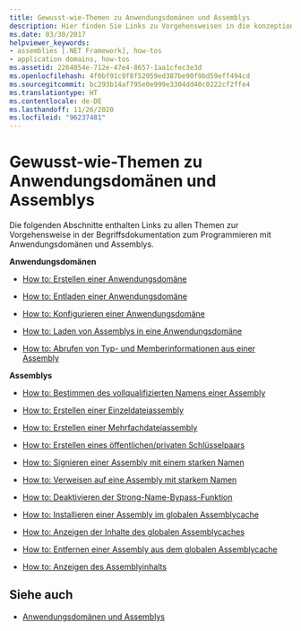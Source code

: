 ```yaml
---
title: Gewusst-wie-Themen zu Anwendungsdomänen und Assemblys
description: Hier finden Sie Links zu Vorgehensweisen in die konzeptionellen Dokumentation zur .NET-Programmierung mit Anwendungsdomänen und -assemblys.
ms.date: 03/30/2017
helpviewer_keywords:
- assemblies [.NET Framework], how-tos
- application domains, how-tos
ms.assetid: 2264054e-712e-47e4-8657-1aa1cfec3e3d
ms.openlocfilehash: 4f0bf91c9f8f52959ed387be90f9bd59eff494cd
ms.sourcegitcommit: bc293b14af795e0e999e3304dd40c0222cf2ffe4
ms.translationtype: HT
ms.contentlocale: de-DE
ms.lasthandoff: 11/26/2020
ms.locfileid: "96237481"
---
```

# <a name="application-domains-and-assemblies-how-to-topics"></a>Gewusst-wie-Themen zu Anwendungsdomänen und Assemblys

Die folgenden Abschnitte enthalten Links zu allen Themen zur Vorgehensweise in der Begriffsdokumentation zum Programmieren mit Anwendungsdomänen und Assemblys.  
  
 **Anwendungsdomänen**  
  
- [How to: Erstellen einer Anwendungsdomäne](how-to-create-an-application-domain.md)  
  
- [How to: Entladen einer Anwendungsdomäne](how-to-unload-an-application-domain.md)  
  
- [How to: Konfigurieren einer Anwendungsdomäne](how-to-configure-an-application-domain.md)  
  
- [How to: Laden von Assemblys in eine Anwendungsdomäne](how-to-load-assemblies-into-an-application-domain.md)  
  
- [How to: Abrufen von Typ- und Memberinformationen aus einer Assembly](../reflection-and-codedom/get-type-member-information.md)  
  
 **Assemblys**  
  
- [How to: Bestimmen des vollqualifizierten Namens einer Assembly](../../standard/assembly/find-fully-qualified-name.md)  
  
- [How to: Erstellen einer Einzeldateiassembly](build-single-file-assembly.md)  
  
- [How to: Erstellen einer Mehrfachdateiassembly](build-multifile-assembly.md)  
  
- [How to: Erstellen eines öffentlichen/privaten Schlüsselpaars](../../standard/assembly/create-public-private-key-pair.md)  
  
- [How to: Signieren einer Assembly mit einem starken Namen](../../standard/assembly/sign-strong-name.md)  
  
- [How to: Verweisen auf eine Assembly mit starkem Namen](../../standard/assembly/reference-strong-named.md)  
  
- [How to: Deaktivieren der Strong-Name-Bypass-Funktion](../../standard/assembly/disable-strong-name-bypass-feature.md)  
  
- [How to: Installieren einer Assembly im globalen Assemblycache](install-assembly-into-gac.md)  
  
- [How to: Anzeigen der Inhalte des globalen Assemblycaches](how-to-view-the-contents-of-the-gac.md)  
  
- [How to: Entfernen einer Assembly aus dem globalen Assemblycache](how-to-remove-an-assembly-from-the-gac.md)  
  
- [How to: Anzeigen des Assemblyinhalts](../../standard/assembly/view-contents.md)  
  
## <a name="see-also"></a>Siehe auch

- [Anwendungsdomänen und Assemblys](index.md)
